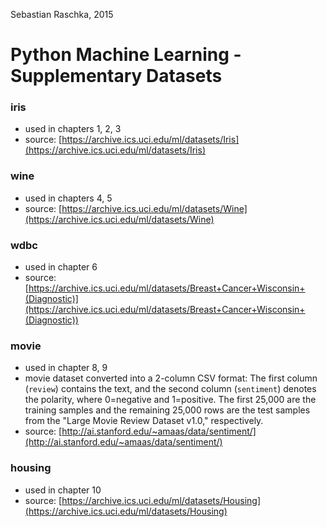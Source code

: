 Sebastian Raschka, 2015

# Python Machine Learning - Supplementary Datasets

### iris

- used in chapters 1, 2, 3
- source: [https://archive.ics.uci.edu/ml/datasets/Iris](https://archive.ics.uci.edu/ml/datasets/Iris)

### wine

- used in chapters 4, 5
- source: [https://archive.ics.uci.edu/ml/datasets/Wine](https://archive.ics.uci.edu/ml/datasets/Wine)

### wdbc

- used in chapter 6
- source: [https://archive.ics.uci.edu/ml/datasets/Breast+Cancer+Wisconsin+(Diagnostic)](https://archive.ics.uci.edu/ml/datasets/Breast+Cancer+Wisconsin+(Diagnostic))

### movie

- used in chapter 8, 9
- movie dataset converted into a 2-column CSV format: The first column (`review`) contains the text, and the second column (`sentiment`) denotes the polarity, where 0=negative and 1=positive. The first 25,000 are the training samples and the remaining 25,000 rows are the test samples from the "Large Movie Review Dataset v1.0," respectively.
- source: [http://ai.stanford.edu/~amaas/data/sentiment/](http://ai.stanford.edu/~amaas/data/sentiment/)

### housing

- used in chapter 10
- source: [https://archive.ics.uci.edu/ml/datasets/Housing](https://archive.ics.uci.edu/ml/datasets/Housing)